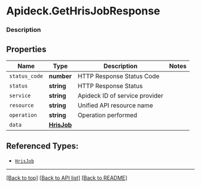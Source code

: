 # Apideck.GetHrisJobResponse

### Description

## Properties
Name | Type | Description | Notes
------------ | ------------- | ------------- | -------------
`status_code` | **number** | HTTP Response Status Code | 
`status` | **string** | HTTP Response Status | 
`service` | **string** | Apideck ID of service provider | 
`resource` | **string** | Unified API resource name | 
`operation` | **string** | Operation performed | 
`data` | [**HrisJob**](HrisJob.md) |  | 





## Referenced Types:





* [`HrisJob`](HrisJob.md)

---

[[Back to top]](#) [[Back to API list]](../../../../README.md#documentation-for-api-endpoints) [[Back to README]](../../../../README.md)


